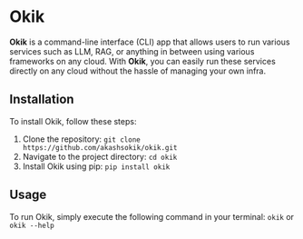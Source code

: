 # Okik

**Okik** is a command-line interface (CLI) app that allows users to run various services such as LLM, RAG, or anything in between using various frameworks on any cloud. With **Okik**, you can easily run these services directly on any cloud without the hassle of managing your own infra.

## Installation

To install Okik, follow these steps:

1. Clone the repository: `git clone https://github.com/akashsokik/okik.git`
2. Navigate to the project directory: `cd okik`
3. Install Okik using pip: `pip install okik`

## Usage

To run Okik, simply execute the following command in your terminal:
`okik` or `okik --help`